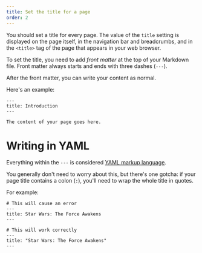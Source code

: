 ```yaml
---
title: Set the title for a page
order: 2
---
```


You should set a title for every page. The value of the `title` setting is displayed on the page itself, in the navigation bar and breadcrumbs, and in the `<title>` tag of the page that appears in your web browser.

To set the title, you need to add _front matter_ at the top of your Markdown file. Front matter always starts and ends with three dashes (`---`).

After the front matter, you can write your content as normal.

Here's an example:

```
---
title: Introduction
---

The content of your page goes here.
```

# Writing in YAML

Everything within the `---` is considered [YAML markup language](https://yaml.org/).

You generally don't need to worry about this, but there's one gotcha: if your page title contains a colon (`:`), you'll need to wrap the whole title in quotes.

For example:

```
# This will cause an error
---
title: Star Wars: The Force Awakens
---

# This will work correctly
---
title: "Star Wars: The Force Awakens"
---
```
